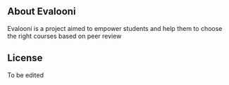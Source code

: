 ## About Evalooni

Evalooni is a project aimed to empower students and help them to choose the right courses based on peer review

## License

To be edited